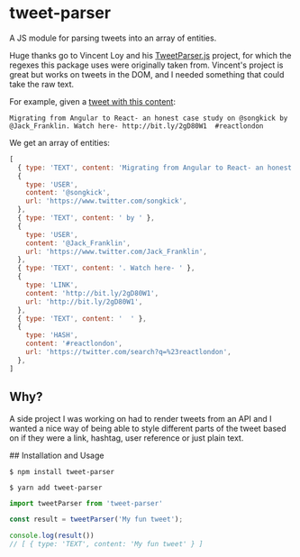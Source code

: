 # tweet-parser

A JS module for parsing tweets into an array of entities.

Huge thanks go to Vincent Loy and his [TweetParser.js](https://github.com/VincentLoy/tweetParser.js) project, for which the regexes this package uses were originally taken from. Vincent's project is great but works on tweets in the DOM, and I needed something that could take the raw text.

For example, given a [tweet with this content](https://twitter.com/ReactLondon_/status/907536766558720001):

```
Migrating from Angular to React- an honest case study on @songkick by @Jack_Franklin. Watch here- http://bit.ly/2gD80W1  #reactlondon
```

We get an array of entities:

```js
[
  { type: 'TEXT', content: 'Migrating from Angular to React- an honest case study on ' },
  {
    type: 'USER',
    content: '@songkick',
    url: 'https://www.twitter.com/songkick',
  },
  { type: 'TEXT', content: ' by ' },
  {
    type: 'USER',
    content: '@Jack_Franklin',
    url: 'https://www.twitter.com/Jack_Franklin',
  },
  { type: 'TEXT', content: '. Watch here- ' },
  {
    type: 'LINK',
    content: 'http://bit.ly/2gD80W1',
    url: 'http://bit.ly/2gD80W1',
  },
  { type: 'TEXT', content: '  ' },
  {
    type: 'HASH',
    content: '#reactlondon',
    url: 'https://twitter.com/search?q=%23reactlondon',
  },
]
```

## Why?

A side project I was working on had to render tweets from an API and I wanted a nice way of being able to style different parts of the tweet based on if they were a link, hashtag, user reference or just plain text.

## Installation and Usage

```
$ npm install tweet-parser

$ yarn add tweet-parser
```

```js
import tweetParser from 'tweet-parser'

const result = tweetParser('My fun tweet');

console.log(result())
// [ { type: 'TEXT', content: 'My fun tweet' } ]
```
